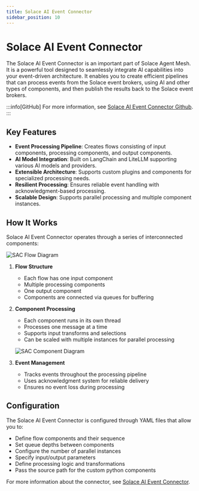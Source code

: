 ```yaml
---
title: Solace AI Event Connector
sidebar_position: 10
---
```


# Solace AI Event Connector

The Solace AI Event Connector is an important part of Solace Agent Mesh. It is a powerful tool designed to seamlessly integrate AI capabilities into your event-driven architecture. It enables you to create efficient pipelines that can process events from the Solace event brokers, using AI and other types of components, and then publish the results back to the Solace event brokers.

:::info[GitHub]
For more information, see [Solace AI Event Connector Github](https://github.com/SolaceLabs/solace-ai-connector).
:::

## Key Features

- **Event Processing Pipeline**: Creates flows consisting of input components, processing components, and output components.
- **AI Model Integration**: Built on LangChain and LiteLLM supporting various AI models and providers.
- **Extensible Architecture**: Supports custom plugins and components for specialized processing needs.
- **Resilient Processing**: Ensures reliable event handling with acknowledgment-based processing.
- **Scalable Design**: Supports parallel processing and multiple component instances.

## How It Works

Solace AI Event Connector operates through a series of interconnected components:

![SAC Flow Diagram](../../../static/img/sac-flows.png)

1. **Flow Structure**

   - Each flow has one input component
   - Multiple processing components
   - One output component
   - Components are connected via queues for buffering

2. **Component Processing**

   - Each component runs in its own thread
   - Processes one message at a time
   - Supports input transforms and selections
   - Can be scaled with multiple instances for parallel processing

   ![SAC Component Diagram](../../../static/img/sac_parts_of_a_component.png)

3. **Event Management**
   - Tracks events throughout the processing pipeline
   - Uses acknowledgment system for reliable delivery
   - Ensures no event loss during processing

## Configuration

The Solace AI Event Connector is configured through YAML files that allow you to:

- Define flow components and their sequence
- Set queue depths between components
- Configure the number of parallel instances
- Specify input/output parameters
- Define processing logic and transformations
- Pass the source path for the custom python components

For more information about the connector, see [Solace AI Event Connector](https://github.com/SolaceLabs/solace-ai-connector/blob/main/docs/index.md).
